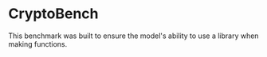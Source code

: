 # CryptoBench
This benchmark was built to ensure the model's ability to use a library when making functions. 